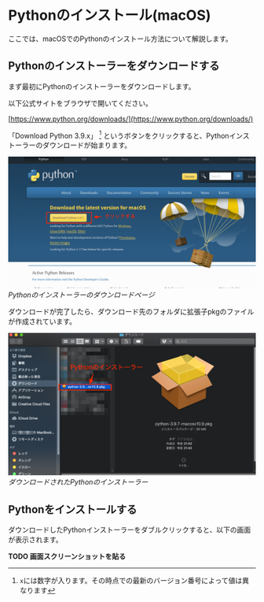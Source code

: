 # Pythonのインストール(macOS)
ここでは、macOSでのPythonのインストール方法について解説します。

## Pythonのインストーラーをダウンロードする
まず最初にPythonのインストーラーをダウンロードします。

以下公式サイトをブラウザで開いてください。

[https://www.python.org/downloads/](https://www.python.org/downloads/)

「Download Python 3.9.x」 [^1] というボタンをクリックすると、Pythonインストーラーのダウンロードが始まります。

[^1]: `x`には数字が入ります。その時点での最新のバージョン番号によって値は異なります

![Pythonのインストーラーのダウンロードページ](./python-installer-download-page-for-mac.png "Pythonのインストーラーのダウンロードページ")
*Pythonのインストーラーのダウンロードページ*

ダウンロードが完了したら、ダウンロード先のフォルダに拡張子pkgのファイルが作成されています。

![ダウンロードされたPythonのインストーラー](./downloaded-python-installer-for-mac.png "ダウンロードされたPythonのインストーラー")
*ダウンロードされたPythonのインストーラー*

## Pythonをインストールする
ダウンロードしたPythonインストーラーをダブルクリックすると、以下の画面が表示されます。

**TODO 画面スクリーンショットを貼る**
